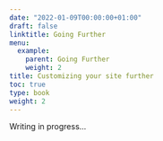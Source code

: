 ```yaml
---
date: "2022-01-09T00:00:00+01:00"
draft: false
linktitle: Going Further
menu:
  example:
    parent: Going Further
    weight: 2
title: Customizing your site further
toc: true
type: book
weight: 2
---
```


Writing in progress...
